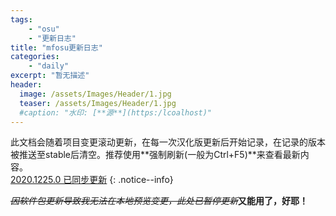 ```yaml
---
tags:
    - "osu"
    - "更新日志"
title: "mfosu更新日志"
categories:
    - "daily"
excerpt: "暂无描述"
header:
  image: /assets/Images/Header/1.jpg
  teaser: /assets/Images/Header/1.jpg
  #caption: "水印: [**源**](https:/lcoalhost)"
---
```

此文档会随着项目变更滚动更新，在每一次汉化版更新后开始记录，在记录的版本被推送至stable后清空。推荐使用**强制刷新(一般为Ctrl+F5)**来查看最新内容。<br>
[2020.1225.0 已同步更新](/mfosu_update_log/mfosu_20201225_update)
{: .notice--info}

~~*因软件包更新导致我无法在本地预览变更，此处已暂停更新*~~**又能用了，好耶！**
